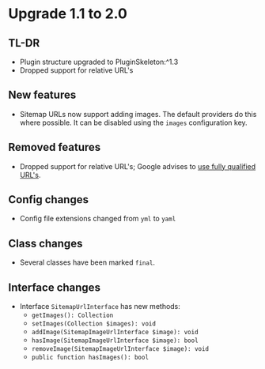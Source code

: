 # Upgrade 1.1 to 2.0

## TL-DR

* Plugin structure upgraded to PluginSkeleton:^1.3
* Dropped support for relative URL's

## New features

* Sitemap URLs now support adding images. The default providers do this where possible. It can be disabled using the `images` configuration key.

## Removed features

* Dropped support for relative URL's; Google advises to [use fully qualified URL's](https://support.google.com/webmasters/answer/183668?hl=en). 

## Config changes

* Config file extensions changed from `yml` to `yaml`

## Class changes

* Several classes have been marked `final`.

## Interface changes

* Interface `SitemapUrlInterface` has new methods:
    * `getImages(): Collection`
    * `setImages(Collection $images): void`
    * `addImage(SitemapImageUrlInterface $image): void`
    * `hasImage(SitemapImageUrlInterface $image): bool`
    * `removeImage(SitemapImageUrlInterface $image): void`
    * `public function hasImages(): bool`
